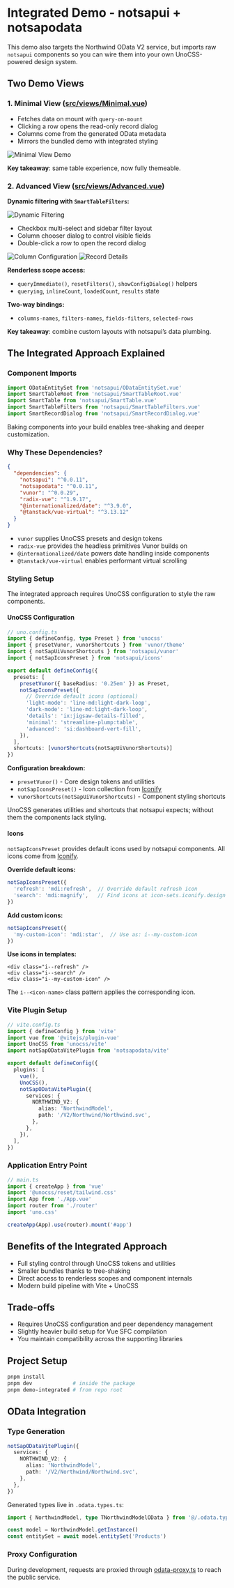 # Integrated Demo - notsapui + notsapodata

This demo also targets the Northwind OData V2 service, but imports raw `notsapui` components so you can wire them into your own UnoCSS-powered design system.

## Two Demo Views

### 1. Minimal View ([src/views/Minimal.vue](src/views/Minimal.vue))

- Fetches data on mount with `query-on-mount`
- Clicking a row opens the read-only record dialog
- Columns come from the generated OData metadata
- Mirrors the bundled demo with integrated styling

<img src="../../docs/table-record.gif" alt="Minimal View Demo" />

**Key takeaway**: same table experience, now fully themeable.

### 2. Advanced View ([src/views/Advanced.vue](src/views/Advanced.vue))

**Dynamic filtering with `SmartTableFilters`:**

<img src="../../docs/adv-filters.gif" alt="Dynamic Filtering" />

- Checkbox multi-select and sidebar filter layout
- Column chooser dialog to control visible fields
- Double-click a row to open the record dialog

<img src="../../docs/adv-columns.gif" alt="Column Configuration" />
<img src="../../docs/adv-record.gif" alt="Record Details" />

**Renderless scope access:**
- `queryImmediate()`, `resetFilters()`, `showConfigDialog()` helpers
- `querying`, `inlineCount`, `loadedCount`, `results` state

**Two-way bindings:**
- `columns-names`, `filters-names`, `fields-filters`, `selected-rows`

**Key takeaway**: combine custom layouts with notsapui’s data plumbing.

## The Integrated Approach Explained

### Component Imports

```typescript
import ODataEntitySet from 'notsapui/ODataEntitySet.vue'
import SmartTableRoot from 'notsapui/SmartTableRoot.vue'
import SmartTable from 'notsapui/SmartTable.vue'
import SmartTableFilters from 'notsapui/SmartTableFilters.vue'
import SmartRecordDialog from 'notsapui/SmartRecordDialog.vue'
```

Baking components into your build enables tree-shaking and deeper customization.

### Why These Dependencies?

```json
{
  "dependencies": {
    "notsapui": "^0.0.11",
    "notsapodata": "^0.0.11",
    "vunor": "^0.0.29",
    "radix-vue": "^1.9.17",
    "@internationalized/date": "^3.9.0",
    "@tanstack/vue-virtual": "^3.13.12"
  }
}
```

- `vunor` supplies UnoCSS presets and design tokens
- `radix-vue` provides the headless primitives Vunor builds on
- `@internationalized/date` powers date handling inside components
- `@tanstack/vue-virtual` enables performant virtual scrolling

### Styling Setup

The integrated approach requires UnoCSS configuration to style the raw components.

#### UnoCSS Configuration

```typescript
// uno.config.ts
import { defineConfig, type Preset } from 'unocss'
import { presetVunor, vunorShortcuts } from 'vunor/theme'
import { notSapUiVunorShortcuts } from 'notsapui/vunor'
import { notSapIconsPreset } from 'notsapui/icons'

export default defineConfig({
  presets: [
    presetVunor({ baseRadius: '0.25em' }) as Preset,
    notSapIconsPreset({
      // Override default icons (optional)
      'light-mode': 'line-md:light-dark-loop',
      'dark-mode': 'line-md:light-dark-loop',
      'details': 'ix:jigsaw-details-filled',
      'minimal': 'streamline-plump:table',
      'advanced': 'si:dashboard-vert-fill',
    }),
  ],
  shortcuts: [vunorShortcuts(notSapUiVunorShortcuts)]
})
```

**Configuration breakdown:**

- `presetVunor()` - Core design tokens and utilities
- `notSapIconsPreset()` - Icon collection from [Iconify](https://icon-sets.iconify.design/)
- `vunorShortcuts(notSapUiVunorShortcuts)` - Component styling shortcuts

UnoCSS generates utilities and shortcuts that notsapui expects; without them the components lack styling.

#### Icons

`notSapIconsPreset` provides default icons used by notsapui components. All icons come from [Iconify](https://icon-sets.iconify.design/).

**Override default icons:**
```typescript
notSapIconsPreset({
  'refresh': 'mdi:refresh',  // Override default refresh icon
  'search': 'mdi:magnify',   // Find icons at icon-sets.iconify.design
})
```

**Add custom icons:**
```typescript
notSapIconsPreset({
  'my-custom-icon': 'mdi:star',  // Use as: i--my-custom-icon
})
```

**Use icons in templates:**
```vue
<div class="i--refresh" />
<div class="i--search" />
<div class="i--my-custom-icon" />
```

The `i--<icon-name>` class pattern applies the corresponding icon.

### Vite Plugin Setup

```typescript
// vite.config.ts
import { defineConfig } from 'vite'
import vue from '@vitejs/plugin-vue'
import UnoCSS from 'unocss/vite'
import notSapODataVitePlugin from 'notsapodata/vite'

export default defineConfig({
  plugins: [
    vue(),
    UnoCSS(),
    notSapODataVitePlugin({
      services: {
        NORTHWIND_V2: {
          alias: 'NorthwindModel',
          path: '/V2/Northwind/Northwind.svc',
        },
      },
    }),
  ],
})
```

### Application Entry Point

```typescript
// main.ts
import { createApp } from 'vue'
import '@unocss/reset/tailwind.css'
import App from './App.vue'
import router from './router'
import 'uno.css'

createApp(App).use(router).mount('#app')
```

## Benefits of the Integrated Approach

- Full styling control through UnoCSS tokens and utilities
- Smaller bundles thanks to tree-shaking
- Direct access to renderless scopes and component internals
- Modern build pipeline with Vite + UnoCSS

## Trade-offs

- Requires UnoCSS configuration and peer dependency management
- Slightly heavier build setup for Vue SFC compilation
- You maintain compatibility across the supporting libraries

## Project Setup

```sh
pnpm install
pnpm dev             # inside the package
pnpm demo-integrated # from repo root
```

## OData Integration

### Type Generation

```typescript
notSapODataVitePlugin({
  services: {
    NORTHWIND_V2: {
      alias: 'NorthwindModel',
      path: '/V2/Northwind/Northwind.svc',
    },
  },
})
```

Generated types live in `.odata.types.ts`:

```typescript
import { NorthwindModel, type TNorthwindModelOData } from '@/.odata.types'

const model = NorthwindModel.getInstance()
const entitySet = await model.entitySet('Products')
```

### Proxy Configuration

During development, requests are proxied through [odata-proxy.ts](odata-proxy.ts) to reach the public service.

